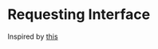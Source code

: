 # Requesting Interface
Inspired by [this]([https://modrinth.com/mod/jei](https://github.com/bling-yshs/jei-ae2-compact))
